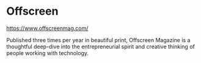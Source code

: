 # Offscreen

https://www.offscreenmag.com/

Published three times per year in beautiful print, Offscreen Magazine is a thoughtful deep-dive into the entrepreneurial spirit and creative thinking of people working with technology.
